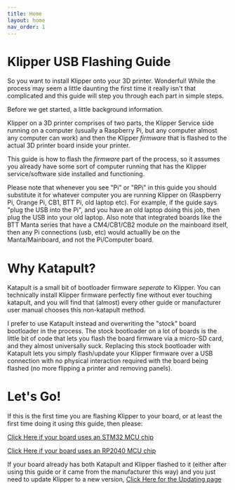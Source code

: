 ```yaml
---
title: Home
layout: home
nav_order: 1
---
```



# Klipper USB Flashing Guide

So you want to install Klipper onto your 3D printer. Wonderful! While the process may seem a little daunting the first time it really isn't that complicated and this guide will step you through each part in simple steps.

Before we get started, a little background information.

Klipper on a 3D printer comprises of two parts, the Klipper Service side running on a computer (usually a Raspberry Pi, but any computer almost any computer can work) and then the Klipper *firmware* that is flashed to the actual 3D printer board inside your printer.

This guide is how to flash the *firmware* part of the process, so it assumes you already have some sort of computer running that has the Klipper service/software side installed and functioning.

Please note that whenever you see "Pi" or "RPi" in this guide you should substitute it for whatever computer you are running Klipper on (Raspberry Pi, Orange Pi, CB1, BTT Pi, old laptop etc). For example, if the guide says "plug the USB into the Pi", and you have an old laptop doing this job, then plug the USB into your old laptop.
Also note that integrated boards like the BTT Manta series that have a CM4/CB1/CB2 module *on* the mainboard itself, then any Pi connections (usb, etc) would actuallly be on the Manta/Mainboard, and not the Pi/Computer board.

# Why Katapult?

Katapult is a small bit of bootloader firmware *seperate* to Klipper. You can technically install Klipper firmware perfectly fine without ever touching katapult, and you will find that (almost) every other guide or manufacturer user manual chooses this non-katapult method.

I prefer to use Katapult instead and overwriting the "stock" board bootloader in the process. The stock bootloader on a lot of boards is the little bit of code that lets you flash the board firmware via a micro-SD card, and they almost universally suck. Replacing this stock bootloader with Katapult lets you simply flash/update your Klipper firmware over a USB connection with no physical interaction required with the board being flashed (no more flipping a printer and removing panels).


# Let's Go!

If this is the first time you are flashing Klipper to your board, or at least the first time doing it using *this* guide, then please:

[Click Here if your board uses an STM32 MCU chip](./initial_stm32.md)

[Click Here if your board uses an RP2040 MCU chip](./initial_rp2040.md)

If your board already has both Katapult and Klipper flashed to it (either after using this guide or it came from the manufacturer this way) and you just need to update Klipper to a new version, [Click Here for the Updating page](./updating.md)
